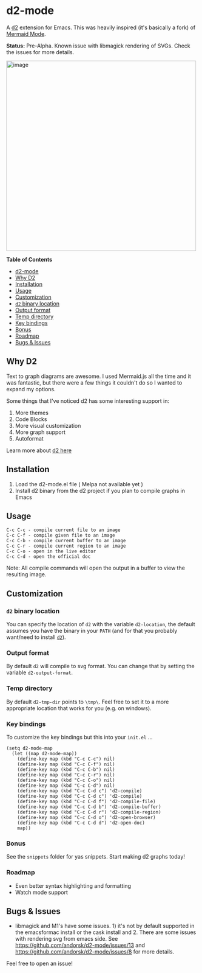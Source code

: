 <!-- [![MELPA](https://melpa.org/packages/d2-mode-badge.svg)](https://melpa.org/#/d2-mode) -->

# d2-mode

A [d2](https://github.com/terrastruct/d2) extension for Emacs. This was heavily
inspired (it's basically a fork) of [Mermaid Mode](https://github.com/abrochard/mermaid-mode).

**Status:** Pre-Alpha. Known issue with libmagick rendering of SVGs. Check the issues for more details.

<div>
  <img height="500px" alt="image" src="https://user-images.githubusercontent.com/8604639/204498003-08bd0e05-0e0b-4d60-8d94-1ed95a4a7cd3.png">
</div>

<!-- markdown-toc start - Don't edit this section. Run M-x markdown-toc-refresh-toc -->

**Table of Contents**

- [d2-mode](#d2-mode)
- [Why D2](#why-d2)
- [Installation](#installation)
- [Usage](#usage)
- [Customization](#customization)
- [`d2` binary location](#d2-binary-location)
- [Output format](#output-format)
- [Temp directory](#temp-directory)
- [Key bindings](#key-bindings)
- [Bonus](#bonus)
- [Roadmap](#roadmap)
- [Bugs & Issues](#bugs--issues)

<!-- markdown-toc end -->

## Why D2

Text to graph diagrams are awesome. I used Mermaid.js all the time and it was
fantastic, but there were a few things it couldn't do so I wanted to expand my
options.

Some things that I've noticed d2 has some interesting support in:

1. More themes
2. Code Blocks
3. More visual customization
4. More graph support
5. Autoformat

Learn more about [d2 here](https://d2lang.com/tour/intro/)

## Installation

1. Load the d2-mode.el file ( Melpa not available yet )
2. Install d2 binary from the d2 project if you plan to compile graphs in Emacs

## Usage

```text
C-c C-c - compile current file to an image
C-c C-f - compile given file to an image
C-c C-b - compile current buffer to an image
C-c C-r - compile current region to an image
C-c C-o - open in the live editor
C-c C-d - open the official doc
```

Note: All compile commands will open the output in a buffer to view the resulting image.

## Customization

### `d2` binary location

You can specify the location of `d2` with the variable `d2-location`, the default assumes you have the binary in your `PATH` (and for that you probably want/need to install [`d2`](https://github.com/andorsk/d2-mode)).

### Output format

By default `d2` will compile to svg format. You can change that by setting the variable `d2-output-format`.

### Temp directory

By default `d2-tmp-dir` points to `\tmp\`. Feel free to set it to a more appropriate location that works for you (e.g. on windows).

### Key bindings

To customize the key bindings but this into your `init.el` ...

```elisp
(setq d2-mode-map
  (let ((map d2-mode-map))
    (define-key map (kbd "C-c C-c") nil)
    (define-key map (kbd "C-c C-f") nil)
    (define-key map (kbd "C-c C-b") nil)
    (define-key map (kbd "C-c C-r") nil)
    (define-key map (kbd "C-c C-o") nil)
    (define-key map (kbd "C-c C-d") nil)
    (define-key map (kbd "C-c C-d c") 'd2-compile)
    (define-key map (kbd "C-c C-d c") 'd2-compile)
    (define-key map (kbd "C-c C-d f") 'd2-compile-file)
    (define-key map (kbd "C-c C-d b") 'd2-compile-buffer)
    (define-key map (kbd "C-c C-d r") 'd2-compile-region)
    (define-key map (kbd "C-c C-d o") 'd2-open-browser)
    (define-key map (kbd "C-c C-d d") 'd2-open-doc)
    map))

```

### Bonus

See the `snippets` folder for yas snippets. Start making d2 graphs today!

### Roadmap

- Even better syntax highlighting and formatting
- Watch mode support

## Bugs & Issues

- libmagick and M1's have some issues. 1) it's not by default supported in the emacsformac install or the cask install and 2. There are some issues with rendering svg from emacs side. See https://github.com/andorsk/d2-mode/issues/13 and https://github.com/andorsk/d2-mode/issues/8 for more details.

Feel free to open an issue!
